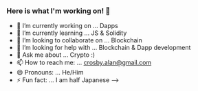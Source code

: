 ### Here is what I'm working on! 👋


- 🔭 I’m currently working on ... Dapps
- 🌱 I’m currently learning ... JS & Solidity
- 👯 I’m looking to collaborate on ... Blockchain
- 🤔 I’m looking for help with ... Blockchain & Dapp development
- 💬 Ask me about ... Crypto :)
- 📫 How to reach me: ... crosby.alan@gmail.com
- 😄 Pronouns: ... He/Him
- ⚡ Fun fact: ... I am half Japanese
-->
